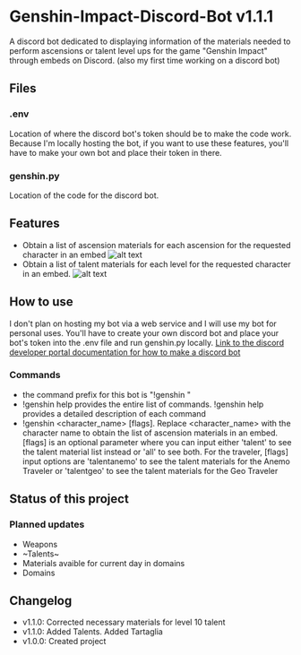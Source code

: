 # Genshin-Impact-Discord-Bot v1.1.1
A discord bot dedicated to displaying information of the materials needed to perform ascensions or talent level ups for the game "Genshin Impact" through embeds on Discord.
(also my first time working on a discord bot)
## Files

### .env
Location of where the discord bot's token should be to make the code work. Because I'm locally hosting the bot, if you want to use these features, you'll have to make your own bot and place their token in there.

### genshin.py
Location of the code for the discord bot.

## Features
* Obtain a list of ascension materials for each ascension for the requested character in an embed
![alt text](https://i.imgur.com/NB5fmpE.png)
* Obtain a list of talent materials for each level for the requested character in an embed.
![alt text](https://i.imgur.com/QAxzHl2.png)

## How to use
I don't plan on hosting my bot via a web service and I will use my bot for personal uses. You'll have to create your own discord bot and place your bot's token into the .env file and run genshin.py locally. 
[Link to the discord developer portal documentation for how to make a discord bot](https://discord.com/developers/docs/intro)
### Commands
* the command prefix for this bot is "!genshin "
* !genshin help provides the entire list of commands. !genshin help <command> provides a detailed description of each command
* !genshin <character_name> [flags]. Replace <character_name> with the character name to obtain the list of ascension materials in an embed. [flags] is an optional parameter where you can input either  'talent' to see the talent material list instead or 'all' to see both. For the traveler, [flags] input options are 'talentanemo' to see the talent materials for the Anemo Traveler or 'talentgeo' to see the talent materials for the Geo Traveler 
## Status of this project
### Planned updates
* Weapons
* ~Talents~
* Materials avaible for current day in domains
* Domains

## Changelog
* v1.1.0: Corrected necessary materials for level 10 talent
* v1.1.0: Added Talents. Added Tartaglia
* v1.0.0: Created project

